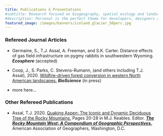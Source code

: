 ```yaml
---
title: Publications & Presentations
#subtitle: Research focused on biogeography, spatial ecology and landscape change at Kent State University
#description: Personal is the perfect theme for developers, designers and other creatives.
featured_image: /images/banners/iceland_glacier_50perc.jpg
---
```


### Refereed Journal Articles

* Germaine, S., T.J. Assal, A. Freeman, and S.K. Carter. Distance effects of gas field infrastructure on pygmy rabbits in southwestern Wyoming. ***Ecosphere*** (accepted)
    
* Coop, J., S. Parks, C. Stevens-Rumann, (and others including T.J. Assal), 2020. [Wildfire-driven forest conversion in western North American landscapes.](https://academic.oup.com/bioscience/article/doi/10.1093/biosci/biaa061/5859066) ***BioScience*** (in press)

* more here... 

### Other Refereed Publications

* Assal, T.J. 2020. [Quaking Aspen: The Iconic and Dynamic Deciduous Tree of the Rocky Mountains.](https://www.researchgate.net/publication/340846160_Quaking_Aspen_The_Iconic_and_Dynamic_Deciduous_Tree_of_the_Rocky_Mountains) Pages 20-28 in M.J. Keables. Editor. ***[The Rocky Mountain West: A Compendium of Geographic Perspectives.](http://aag.org/cs/publications/special/the_rocky_mountain_west)*** American Association of Geographers, Washington, D.C.

